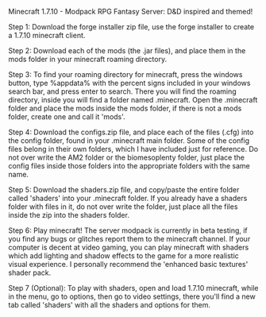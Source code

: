 Minecraft 1.7.10 - Modpack
RPG Fantasy Server: D&D inspired and themed!

Step 1: Download the forge installer zip file, use the forge installer to create a 1.7.10 minecraft client.

Step 2: Download each of the mods (the .jar files), and place them in the mods folder in your minecraft roaming directory.

Step 3: To find your roaming directory for minecraft, press the windows button, type %appdata% with the percent signs included in your windows search bar, and press enter to search.  There you will find the roaming directory, inside you will find a folder named .minecraft.  Open the .minecraft folder and place the mods inside the mods folder, if there is not a mods folder, create one and call it 'mods'.

Step 4: Download the configs.zip file, and place each of the files (.cfg) into the config folder, found in your .minecraft main folder.  Some of the config files belong in their own folders, which I have included just for reference.  Do not over write the AM2 folder or the biomesoplenty folder, just place the config files inside those folders into the appropriate folders with the same name.

Step 5: Download the shaders.zip file, and copy/paste the entire folder called 'shaders' into your .minecraft folder.  If you already have a shaders folder with files in it, do not over write the folder, just place all the files inside the zip into the shaders folder.

Step 6: Play minecraft!  The server modpack is currently in beta testing, if you find any bugs or glitches report them to the minecraft channel.  If your computer is decent at video gaming, you can play minecraft with shaders which add lighting and shadow effects to the game for a more realistic visual experience.  I personally recommend the 'enhanced basic textures' shader pack.

Step 7 (Optional): To play with shaders, open and load 1.7.10 minecraft, while in the menu, go to options, then go to video settings, there you'll find a new tab called 'shaders' with all the shaders and options for them.
